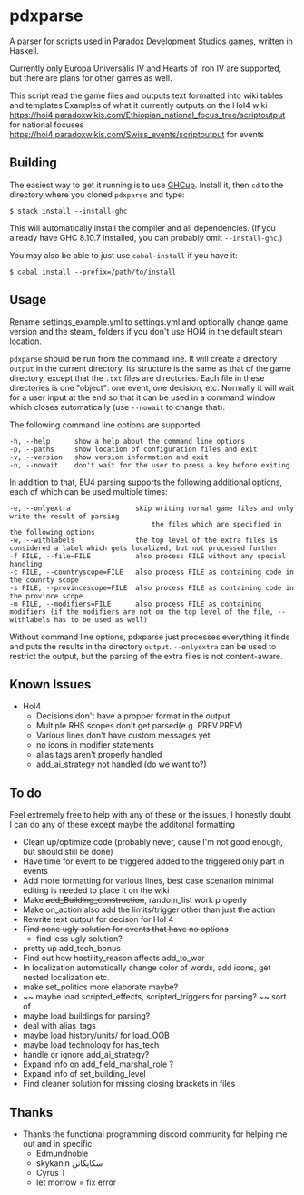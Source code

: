 # pdxparse
A parser for scripts used in Paradox Development Studios games, written in Haskell.

Currently only Europa Universalis IV and Hearts of Iron IV are supported,
but there are plans for other games as well.

This script read the game files and outputs text formatted into wiki tables and templates
Examples of what it currently outputs on the HoI4 wiki
https://hoi4.paradoxwikis.com/Ethiopian_national_focus_tree/scriptoutput for national focuses
https://hoi4.paradoxwikis.com/Swiss_events/scriptoutput for events

## Building

The easiest way to get it running is to use
[GHCup](https://www.haskell.org/ghcup/). Install it, then
`cd` to the directory where you cloned `pdxparse` and type:

    $ stack install --install-ghc

This will automatically install the compiler and all dependencies. (If you
already have GHC 8.10.7 installed, you can probably omit `--install-ghc`.)

You may also be able to just use `cabal-install` if you have it:

    $ cabal install --prefix=/path/to/install

## Usage

Rename settings_example.yml to settings.yml and optionally change game, version
and the steam_ folders if you don't use HOI4 in the default steam location.

`pdxparse` should be run from the command line. It will create a directory
`output` in the current directory. Its structure is the same as that of the game
directory, except that the `.txt` files are directories. Each file in these
directories is one "object": one event, one decision, etc. Normally it will
wait for a user input at the end so that it can be used in a command window
which closes automatically (use `--nowait` to change that).

The following command line options are supported:

    -h, --help      show a help about the command line options
    -p, --paths     show location of configuration files and exit
    -v, --version   show version information and exit
    -n, --nowait    don't wait for the user to press a key before exiting

In addition to that, EU4 parsing supports the following additional options, each of which can be used multiple times:

    -e, --onlyextra                skip writing normal game files and only write the result of parsing
                                       the files which are specified in the following options
    -w, --withlabels               the top level of the extra files is considered a label which gets localized, but not processed further
    -f FILE, --file=FILE           also process FILE without any special handling
    -c FILE, --countryscope=FILE   also process FILE as containing code in the counrty scope
    -s FILE, --provincescope=FILE  also process FILE as containing code in the province scope
    -m FILE, --modifiers=FILE      also process FILE as containing modifiers (if the modifiers are not on the top level of the file, --withlabels has to be used as well)


Without command line options, pdxparse just processes everything it finds and puts
the results in the directory `output`. `--onlyextra` can be used to restrict the output,
but the parsing of the extra files is not content-aware.

## Known Issues

* HoI4
    * Decisions don't have a propper format in the output
    * Multiple RHS scopes don't get parsed(e.g. PREV.PREV)
    * Various lines don't have custom messages yet
    * no icons in modifier statements
    * alias tags aren't properly handled
    * add_ai_strategy not handled (do we want to?)

## To do
Feel extremely free to help with any of these or the issues, I honestly doubt I can do any of these except maybe the additonal formatting

* Clean up/optimize code (probably never, cause I'm not good enough, but should still be done)
* Have time for event to be triggered added to the triggered only part in events
* Add more formatting for various lines, best case scenarion minimal editing is needed to place it on the wiki
* Make ~~add_Building_construction~~, random_list work properly
* Make on_action also add the limits/trigger other than just the action
* Rewrite text output for decison for HoI 4
* ~~Find none ugly solution for events that have no options~~
    * find less ugly solution?
* pretty up add_tech_bonus
* Find out how hostility_reason affects add_to_war
* In localization automatically change color of words, add icons, get nested localization etc.
* make set_politics more elaborate maybe?
* ~~ maybe load scripted_effects, scripted_triggers for parsing? ~~ sort of
* maybe load buildings for parsing?
* deal with alias_tags
* maybe load history/units/ for load_OOB
* maybe load technology for has_tech
* handle or ignore add_ai_strategy?
* Expand info on add_field_marshal_role ?
* Expand info of set_building_level
* Find cleaner solution for missing closing brackets in files

## Thanks
* Thanks the functional programming discord community for helping me out and in specific:
    * Edmundnoble
    * skykanin سكايكانن
    * Cyrus T
    * let morrow = fix error
